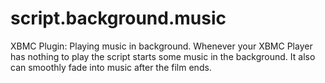 script.background.music
===============

XBMC Plugin: Playing music in background.
Whenever your XBMC Player has nothing to play the script starts some music in the background. 
It also can smoothly fade into music after the film ends.
